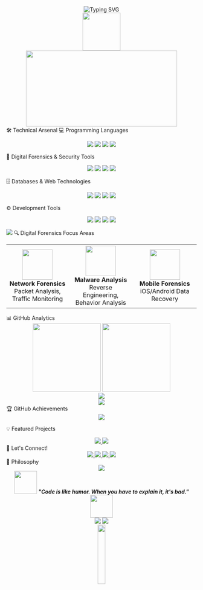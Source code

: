 <div align="center">
  <img src="https://readme-typing-svg.herokuapp.com?font=Fira+Code&size=32&duration=2800&pause=2000&color=800000&center=true&vCenter=true&width=940&lines=Hi+there!+I'm+Pejay+%F0%9F%96%A4;Computer+Science+%7C+Digital+Forensics;Developer+%7C+Problem+Solver;Turning+Logic+Into+Impact" alt="Typing SVG" />
</div>
<div align="center">
  <img src="https://media.giphy.com/media/M9gbBd9nbDrOTu1Mqx/giphy.gif" width="100"/>
</div>

<div align="center">
  <img src="https://media.giphy.com/media/SWoSkN6DxTszqIKEqv/giphy.gif" width="400" height="200"/>
</div>
🛠️ Technical Arsenal
💻 Programming Languages
<p align="center">
  <img src="https://img.shields.io/badge/Java-ED8B00?style=for-the-badge&logo=openjdk&logoColor=white&labelColor=800000" />
  <img src="https://img.shields.io/badge/JavaScript-F7DF1E?style=for-the-badge&logo=javascript&logoColor=black&labelColor=800000" />
  <img src="https://img.shields.io/badge/Python-3776AB?style=for-the-badge&logo=python&logoColor=white&labelColor=800000" />
  <img src="https://img.shields.io/badge/C++-00599C?style=for-the-badge&logo=cplusplus&logoColor=white&labelColor=800000" />
</p>
🔧 Digital Forensics & Security Tools
<p align="center">
  <img src="https://img.shields.io/badge/Wireshark-1679A7?style=for-the-badge&logo=wireshark&logoColor=white&labelColor=800000" />
  <img src="https://img.shields.io/badge/Autopsy-FF6B6B?style=for-the-badge&logoColor=white&labelColor=800000" />
  <img src="https://img.shields.io/badge/Volatility-4CAF50?style=for-the-badge&logoColor=white&labelColor=800000" />
  <img src="https://img.shields.io/badge/Metasploit-2596CD?style=for-the-badge&logoColor=white&labelColor=800000" />
</p>
🗄️ Databases & Web Technologies
<p align="center">
  <img src="https://img.shields.io/badge/MySQL-4479A1?style=for-the-badge&logo=mysql&logoColor=white&labelColor=800000" />
  <img src="https://img.shields.io/badge/MS_SQL-CC2927?style=for-the-badge&logo=microsoftsqlserver&logoColor=white&labelColor=800000" />
  <img src="https://img.shields.io/badge/HTML5-E34F26?style=for-the-badge&logo=html5&logoColor=white&labelColor=800000" />
  <img src="https://img.shields.io/badge/CSS3-1572B6?style=for-the-badge&logo=css3&logoColor=white&labelColor=800000" />
</p>
⚙️ Development Tools
<p align="center">
  <img src="https://img.shields.io/badge/Git-F05032?style=for-the-badge&logo=git&logoColor=white&labelColor=800000" />
  <img src="https://img.shields.io/badge/GitHub-181717?style=for-the-badge&logo=github&logoColor=white&labelColor=800000" />
  <img src="https://img.shields.io/badge/VS_Code-007ACC?style=for-the-badge&logo=visualstudiocode&logoColor=white&labelColor=800000" />
  <img src="https://img.shields.io/badge/IntelliJ-000000?style=for-the-badge&logo=intellijidea&logoColor=white&labelColor=800000" />
</p>
<img src="https://user-images.githubusercontent.com/73097560/115834477-dbab4500-a447-11eb-908a-139a6edaec5c.gif">
🔍 Digital Forensics Focus Areas
<div align="center">
  <table>
    <tr>
      <td align="center" width="200px">
        <img src="https://media.giphy.com/media/3oKIPEqDGUULpEU0aQ/giphy.gif" width="80"/>
        <br><strong>Network Forensics</strong>
        <br>Packet Analysis, Traffic Monitoring
      </td>
      <td align="center" width="200px">
        <img src="https://media.giphy.com/media/26tn33aiTi1jkl6H6/giphy.gif" width="80"/>
        <br><strong>Malware Analysis</strong>
        <br>Reverse Engineering, Behavior Analysis
      </td>
      <td align="center" width="200px">
        <img src="https://media.giphy.com/media/l0HlBO7eyXzSZkJri/giphy.gif" width="80"/>
        <br><strong>Mobile Forensics</strong>
        <br>iOS/Android Data Recovery
      </td>
    </tr>
  </table>
</div>
📊 GitHub Analytics
<div align="center">
  <img height="180em" src="https://github-readme-stats.vercel.app/api?username=perdsssssss&show_icons=true&theme=dark&bg_color=0d1117&border_color=800000&title_color=800000&text_color=ffffff&icon_color=800000"/>
  <img height="180em" src="https://github-readme-stats.vercel.app/api/top-langs/?username=perdsssssss&layout=compact&theme=dark&bg_color=0d1117&border_color=800000&title_color=800000&text_color=ffffff"/>
</div>
<div align="center">
  <img src="https://github-readme-streak-stats.herokuapp.com/?user=perdsssssss&theme=dark&background=0d1117&border=800000&stroke=800000&ring=800000&fire=ff6666&currStreakNum=ffffff&sideNums=ffffff&currStreakLabel=800000&sideLabels=800000&dates=ffffff" />
</div>
<div align="center">
  <img src="https://github-readme-activity-graph.vercel.app/graph?username=perdsssssss&bg_color=0d1117&color=ffffff&line=800000&point=ff6666&area=true&hide_border=true" />
</div>
🏆 GitHub Achievements
<div align="center">
  <img src="https://github-profile-trophy.vercel.app/?username=perdsssssss&theme=darkhub&no-frame=true&no-bg=false&margin-w=4&row=1"/>
</div>

💡 Featured Projects
<div align="center">
  <a href="https://github.com/perdsssssss/digital-forensics-toolkit">
    <img src="https://github-readme-stats.vercel.app/api/pin/?username=perdsssssss&repo=digital-forensics-toolkit&theme=dark&bg_color=0d1117&border_color=800000&title_color=800000&text_color=ffffff&icon_color=800000" />
  </a>
  <a href="https://github.com/perdsssssss/network-packet-analyzer">
    <img src="https://github-readme-stats.vercel.app/api/pin/?username=perdsssssss&repo=network-packet-analyzer&theme=dark&bg_color=0d1117&border_color=800000&title_color=800000&text_color=ffffff&icon_color=800000" />
  </a>
</div>
🤝 Let's Connect!
<div align="center">
  <a href="https://www.facebook.com/ferds.corbs2" target="_blank">
    <img src="https://img.shields.io/badge/Facebook-1877F2?style=for-the-badge&logo=facebook&logoColor=white&labelColor=800000" />
  </a>
  <a href="https://instagram.com/pejayyyy" target="_blank">
    <img src="https://img.shields.io/badge/Instagram-E4405F?style=for-the-badge&logo=instagram&logoColor=white&labelColor=800000" />
  </a>
  <a href="mailto:ferdinandcorbin26@gmail.com" target="_blank">
    <img src="https://img.shields.io/badge/Email-D14836?style=for-the-badge&logo=gmail&logoColor=white&labelColor=800000" />
  </a>
  <a href="https://linkedin.com/in/your-profile" target="_blank">
    <img src="https://img.shields.io/badge/LinkedIn-0077B5?style=for-the-badge&logo=linkedin&logoColor=white&labelColor=800000" />
  </a>
</div>
💭 Philosophy
<div align="center">
  <img src="https://quotes-github-readme.vercel.app/api?type=horizontal&theme=dark&quote=In%20the%20world%20of%20digital%20forensics,%20every%20byte%20tells%20a%20story.&author=Digital%20Detective" />
</div>
<div align="center">
  <img src="https://media.giphy.com/media/LnQjpWaON8nhr21vNW/giphy.gif" width="60"> 
  <em><b>"Code is like humor. When you have to explain it, it's bad."</b></em>
  <img src="https://media.giphy.com/media/LnQjpWaON8nhr21vNW/giphy.gif" width="60">
</div>

<div align="center">
  <img src="https://komarev.com/ghpvc/?username=perdsssssss&color=800000&style=for-the-badge&label=Profile+Views" />
  <img src="https://img.shields.io/github/followers/perdsssssss?style=for-the-badge&color=800000&labelColor=000000" />
</div>
<div align="center">
  <img src="https://media.giphy.com/media/jpVnC65DmYeyRL4LHS/giphy.gif" width="20%">
</div>
